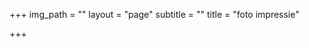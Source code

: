 +++
img_path = ""
layout = "page"
subtitle = ""
title = "foto impressie"

+++
<script src="https://cdn.jsdelivr.net/npm/publicalbum@latest/embed-ui.min.js" async></script>
<div class="pa-gallery-player-widget" style="width:100%; height:480px; display:none;"
  data-link="https://photos.app.goo.gl/wiRAWTnU8Rzh6gyC6"
  data-title="perla tranquilla"
  data-description="165 new photos added to shared album">
  <object data="https://lh3.googleusercontent.com/YlPBG14SNaaBF5TPadIUJltAiYcpa-iqI2jgE6O1p7pADbTDNqdiHzHBKVpyQe-vsDkmQsz7ldDq1anRu2_VaUjpICA_HO-PkTWAqxdt3j2vTmTZEblnx6EdhG46aZftf015lhQc=w1920-h1080"></object>
  <object data="https://lh3.googleusercontent.com/QipEA7P5z4hfWX7WAO13eERsVnBxhP7YJZDf5QO3OEZ9ctONZvg0gjl_rpuB3HZOybypujbULpHpqslcWADsQh2XNC6iI7MbwGIFE1hutbpOuCPmkTpw2q2J9oAm-AODnMY4lnGR=w1920-h1080"></object>
  <object data="https://lh3.googleusercontent.com/kGpeYVppTtfUH9o0hogX07Vtp3q9j96YmfuCkJKLPrXbHoyxcKnARz0hPG1ZUgTDIDoKdeU5IFsxHpbB-fn55H3pyogBAMqZ3TaQztpwXCNSrUEVRLuuoPSzEcjd-SSSZ__p4wro=w1920-h1080"></object>
  <object data="https://lh3.googleusercontent.com/mzCIOj7ZyQYzqkoajnbgSidBqRkhVII_tDMdjKhgO9s3VW3amsDblS-yqoTteGFmGZCONPPFJF78j4o3WrhK5adFIZx40qdLAaZJdLQCOxLiYwJ0t5i2iodU9Txb6BNa8zEPHTtY=w1920-h1080"></object>
  <object data="https://lh3.googleusercontent.com/uvMT09GTjamV7dwSSLjtTXOu97gDkHaxg0nwzl9lMSXBdK3L8rbmmZyAALdGvNk0y1BvW60QmWB7XI826QuT5JnrSD3sKF4okyxN4buSuxr3ZjztK98J2VHFfFz73TjtGUzXpFSs=w1920-h1080"></object>
  <object data="https://lh3.googleusercontent.com/CEFnuSckyBgysW8XupflThb4b-WxDHhHlXuE5-liwuefDu7BFhT8Lk54_7ln72ELfd4g47SGhicPQPHZbd1gcgYmd-h6kRThvBnlZ1ZEjajchtquKC4eXO68AywMTx829Fe2qZVS=w1920-h1080"></object>
  <object data="https://lh3.googleusercontent.com/S9v1qHTYy0wYBDh185WOVsJ-NgII3_91h4VJ_zSKxnOHEAvUauyUrbSe2PZrCNwqpIVFoNi-WXev3NERHvxGGHZL9i6nCyLwL-aYbdmJwSbNko5K7AYbUIdYDnqZhS3by-kmcjX_=w1920-h1080"></object>
  <object data="https://lh3.googleusercontent.com/AsE82aOx6oCT0EyJwwmJEeiYMY-f2uiOSnbg6wq6KgU9NjNFJ1J7FGiquMfXWttw9A3qArGaUimi6A_uKDPoV7nioi2bUxj6H9k4xmkZrjRIQKfXRzab5ePJ12wLvSk5bH1z8KZP=w1920-h1080"></object>
  <object data="https://lh3.googleusercontent.com/EmAeQPU6AEkEejhaNDsExBUskRiNOE54g6ynHtQWVctBywWHdiicrCStROlIBomPW4UyzJBtKNGEVU1iundHJnyr75OxixK7CMpGByaIJDgso_lsC86AK2y17gCxONDB9uV8UkKI=w1920-h1080"></object>
  <object data="https://lh3.googleusercontent.com/n2o2d8bOSCnPqIUgt7nzWCEQUZMscQn5Q2ibJMDY9B1kKXFwHfUVicNmE7PO5F5OMeDQNlQKw8AETC2umQ7HilspB7vp3c1PQv7La1HbhfWMTt0BM_agWaHiMERG0dh-U2hvcf5s=w1920-h1080"></object>
  <object data="https://lh3.googleusercontent.com/qdHKnhGbxlhFx9OXDZMS9Q5Xj0ZPObpZly7irGFU4bsi6HL11Jwu7e_c_6NhuTQH6gF8i8ewbZx69Y3lTd5uoMvR8yTjEtm3WmJJS0U2SQuankHgteaAjSbzv5qwjL94RmZdSC78=w1920-h1080"></object>
  <object data="https://lh3.googleusercontent.com/C93HRiAGHBOLSZgRjITVSgeF5mZ9crEGxnShzhpCtCH3klBoQk7TEHVQucmFUZiAYq8iaAq5Qyc2YGgtv-iCd6vufYc2KLjM0DIK6rLASwxnhytQc5E6JJvcKpJfuV-C4aczKa7z=w1920-h1080"></object>
  <object data="https://lh3.googleusercontent.com/ZIHdeZ-w6NhZ4brHvKj0Ax8hrTdZKSeMf309y6grJMgifg3I8gvK8ZaRTAqJotJBpJIKHZVsAZysPFmnbQ9IntLVIrI1erl3KZBnLJX9LdYVIpmSTWHKwbQsH77fME3gVsP4VjMo=w1920-h1080"></object>
  <object data="https://lh3.googleusercontent.com/ifrrXlLAIiFy1C-qsONV_pugZbxlYnqg5lhrmopWGphCWcj9XaUGB2WLT4A_siIUvXlvX2vBX3RbLJOgvcVAM0k8dDsDadopN0PIq9PBi04Q767E7VCK_qgp2Q5bkdbeRC2W6SXz=w1920-h1080"></object>
  <object data="https://lh3.googleusercontent.com/ClaTKeaueGxUeCumX6dT76NWHsIdDxEWZ49qIp-IcX0beXU71BMHBpZW-hboPPD4JP2hdclYA1bjPsdAybgiu0-VdG0TsV8XYfDAl7kycGa_7jTO3HcrAm_HinTZfvBvKC3VkOm0=w1920-h1080"></object>
  <object data="https://lh3.googleusercontent.com/Ld_iZ-6oHUtsvOp6o2mEAGQprOCPbwEsBt72LsEcFFdgXYK95m6RknL50X84elrjePx1IlfkTmT-8WpBcjamhwIJSLpoLkWrGPA11ZYxqWqew-GJkR_MiJl8fB5c5L6u8d4TYpiD=w1920-h1080"></object>
  <object data="https://lh3.googleusercontent.com/2iqPJr0ZmLi-J1-_8Lj9rF_wEOBtGi-pheq-Q9acGZU81j9x_2FeyvwwnEdiB5dmwbVoMLRBKMoyUeGhn0LeNrHJ5pv4T_iZx7lcmzyd3Wb2kye4mpBTll1XQquD-qNzPdzLdPqq=w1920-h1080"></object>
  <object data="https://lh3.googleusercontent.com/SHueRpH55YVnNyRL6bEQSvB4m57iKSPL7nsWF8iTB0L3iJfPqdefEgSELmNTBD8YH4HEiu1_VxPdDAqmailixbODLctv6XFy09DQSuSgKngEtjXdXngxxnfPhnoAln_BFKwNm__g=w1920-h1080"></object>
  <object data="https://lh3.googleusercontent.com/KEaL0wJg2_A5gSIPH_0Eb1h9ivgCImc9DrvlXwuMd74lf9dnAt2UvEC2ANxYT5pGEJAtkYf8jfCsOYs5WYsT5LXASrGqMaVZl5zvho1uLclu48qr3tcFhUB8MeTsFbiPuYnvo6ts=w1920-h1080"></object>
  <object data="https://lh3.googleusercontent.com/YQqiU9VTBqgfoXdgkMG4u7tUXe9PV3IqDPntPdNXdNOWt6fqcm3E-gD_g2XUtxaNl1ax4j5m7XAL-ykgor8FJn7JSZ2Ac9CpUGDoicrPp_bsmenmby1KdCDAJxOG_dZcE_Xpp-B5=w1920-h1080"></object>
  <object data="https://lh3.googleusercontent.com/I44hVA-KnoUQn7CA-O9Fzt-zzgVQnnIFnr3cY21AG6FeZqhjGuV8KC1BTXAuZFzHmMguXeXgEaGqz1dY4pR9I3wR1uzPpSQB5c4r3xL6q9sXCBgw6eHErUJhVoIRiB7lNgJ3qo6f=w1920-h1080"></object>
  <object data="https://lh3.googleusercontent.com/ZtuMI9UxcGVul_-rUKgKdi37V1sc7635WpDrI4sjg0tq8kA9EOLjJHhUMTtg6sp7LOohoLEm1w65C734oa1Yyyz6ZNDdtDeL_QO6A5ZBgmB-84YTHkYnGnP3gwgcVY5zbYEcgfN9=w1920-h1080"></object>
  <object data="https://lh3.googleusercontent.com/ASsw-FMtGzRnJhBNevxq68UtV78sF4WaDoS0-EDzOJHbfck6rxE9Pf1uK4ngQoh95U5mMrs9xtpPJtRQ41WczHzGle5vKVaZBUMnVXY2_vRP0mbpPfD97PltA9SylCL4Hwep7Oum=w1920-h1080"></object>
  <object data="https://lh3.googleusercontent.com/btWWagFoIp7NbQQDzj5_ke0hQTrqH0jFMPJRqedwpUhsod9yEeMfKUjfejvaEXh5QurHJ2u6OUkfqHfovOhvp5mG2Yc4Y6_Lipzt65lAsiV_6IQkFAgV9xwhiiDVMlBBxP-OPxMN=w1920-h1080"></object>
  <object data="https://lh3.googleusercontent.com/U4_-oqd6e9C4lr1d8AZ_T2que9OtnpoFPHOQjdqBZi48AqNjdb-S0arI-9EvAUp22aiKXt6Xqk713QKvVz_UUsDXfEIjA2u0-BRiH4DF3e-RpQobl2tBcD_NbXiOhzx1EAMcTqs4=w1920-h1080"></object>
  <object data="https://lh3.googleusercontent.com/J_rqymcVQbs3wHSJ4TXUWHMETrHMv_7dCU6gOQJh0524A8GXAad-Rk3eyI0N5j_8UZqMEPZWUb03jn1ZBYQ0fVPKpehQTb3d73i_hWzmo1TqWp8jnqVIuXau-N7rzjoO2zqZchkL=w1920-h1080"></object>
  <object data="https://lh3.googleusercontent.com/Csd5GmZFJNHEPKm_T17ssKe144yIlyBPIMystPV__lwbk4s2NJEWs3KnNrx-0IsEbtaaooZY1lGLTfRwVE8taGnklisVj8xNZLJNxV8Xi7TXSSBYsCP8hi9sb7BWJ8AMBGO2pIzG=w1920-h1080"></object>
  <object data="https://lh3.googleusercontent.com/_mcELfLo0_GudoRMtxFm3LHMuqQ7pDb5HAHHxl7x27dZxy95V3n_tI4KSJIqZkdIGWMwTGUz_wjFAEzMqaA3O4Zj-NmDXz9Ms2yyP8mDjOJAgmdUN5ZdlgmrTEF63ZudkeqDEhTi=w1920-h1080"></object>
  <object data="https://lh3.googleusercontent.com/wsfiEDcHvd2MKZKJvXPjZQq8QKJ3CtMjNPGr5BbcTCzJOd5mXspAPt7h3L8vJWI6RxfX3X9VDCyqqQMqVcqR53en0qmkKWbkcSkBeM315h0sJlNkReKDe3Ke-DbN_da004sicNxk=w1920-h1080"></object>
  <object data="https://lh3.googleusercontent.com/8C_emB5lhKMCC_rZT1X-SSznXz7TLDFWDENBfBzFA6UK-8Opy6KrSetMh8-fTtQu-lEOR2odXdr-uT-feMmD2_UusyZ9pNEpG6gmyJvpgMEDgboT8tZbchH-Nv946VysVuhlECV0=m37" type="video/mp4"></object>
  <object data="https://lh3.googleusercontent.com/74wAAXfuOpH_CD6MZkQEYHHs1lVImPDlvFvuYLMjgCtBOp31bgXnJAXPHe-J5X2DApIBQQJ9_tKNyDDtBIk83h62Ihsu0is4P6Nus17XVRbpOMVDQo4Za2F9ixNdWVS3G5_qEENx=w1920-h1080"></object>
  <object data="https://lh3.googleusercontent.com/fRIgnO4M9BB7wa3MzW8AWQTgGN56pqdyoqUhD9ReVwPLk__ptNWUkvvdTeloSMbOQKwKYs5eCHb4RPxpCKikTfxCgq7hgYdONumo9bP3wCgc0w4jrAUqWz_j7orZ8XHUs9hcN-Mz=w1920-h1080"></object>
  <object data="https://lh3.googleusercontent.com/ZSH-VbPYkygQHVs7MeJnGoPugrhafBQjnLFm8sncJBzIyUuVYOnGQHmVy_w1wY1iSNlLWPR4lbjvzxUHptkLTrw5cYA07u6BYBE-6tEbU2JqbPMgYaMbYHhHQUfjHcuxFQKQozr6=w1920-h1080"></object>
  <object data="https://lh3.googleusercontent.com/4-h6S3AgBVNZLAB3GqxjHdhxgYYNcujAHsT5YsT_vBfFzOc7Nf15oTZEgadbz2zXCcKLriBMXbtU_UWZGdnOFLVnQNBtDvFL9AtmvEwOspB5f8QexmQOoKpZY0mQwj-Ynn0_e5Ro=w1920-h1080"></object>
  <object data="https://lh3.googleusercontent.com/mbaVbORrfsv5TUeIAMF-IcHj8Tt48QFWkEEKQ6E44_D4QkhqZaF0VYZi0jjumuze3VNgC7356wMvEiwMpv8hWWac8aJfrjALpNOEbR4Kvq-0rPUc5V_SPZ3sHbotQsTDkSexiCbp=w1920-h1080"></object>
  <object data="https://lh3.googleusercontent.com/MKLw4b21Uvhlia-zMAHfzPt5TtyVgDqIzRyUkYaWnOY1gzNH7u8tU4_O0btgFi1MY8cqSpSb26Qe-onUiowZ3x8kMNrLyaZOKXUNgxmdDqAe5zlcUjJWmy3bwLRcTJ9QnweqM3wE=w1920-h1080"></object>
  <object data="https://lh3.googleusercontent.com/-4B-3GPoZZPWrKMBZWmm_3EcXKgYUqHCpasrW336-1kOewW_q0t0aQty7ErqmRLdK7eBU_34jBNCu6AP4hfS9b_6P6vblvmg9THbNDuhVdMhqrX05ET9jmf9RW2nGuCYDrfMkLXq=w1920-h1080"></object>
  <object data="https://lh3.googleusercontent.com/zL9rNl0gDV_7mfAKkrEf_yTAEgyg-JfqIcpGCAPuAYB8Q3pdsElZF6zKzMH9IfNRUwF_ztUX2pStF1oS2b7ptfnPtzPjTtltSpU90G6mlp9xo0b7KjfzuWxFaItQrcYEYgDLek7v=w1920-h1080"></object>
  <object data="https://lh3.googleusercontent.com/YMVEH8OOanA5kP45UX1qY-yL4qnSjv0RDleCK43x_C-Zd9XIFyVhF0GDFisYV2W9_oAUbCDCaPTyxt2QEbKeyi-zO74mCqlxcZ_Qus9R33m2z_0P4i7DZ_YhMA1fFWCBZGjdUM-_=w1920-h1080"></object>
  <object data="https://lh3.googleusercontent.com/Glw2u6aWbTAYFhH4iz-Ko3mm_c-huQfp7js2egp5MonbOK1-uDjzsKuo412EuU1VPN-yqadMxPZ89DjnZ14RmKuvT2DqELwPgNpw-I5TjmgDsFm0-MG-YnoyVZSRTe_hYgaEyCZm=w1920-h1080"></object>
  <object data="https://lh3.googleusercontent.com/1iYJu5cC5fMJ09buQRkFLUUN4UI7lXZbUXXX8Ugb9F8ot8B9GDcXOn9qoG65cxxKqgT0GfgrNiiI3g92UQT_fD6XWdQuOHl-SxA60VhYAd1CsYkEFK9CIq9gx9yLmv7ZLZCr2q3q=w1920-h1080"></object>
  <object data="https://lh3.googleusercontent.com/O0aIyUZ_KuBjYc4Djj7wDfixueNfZGbXYhTuyV77cdcjOvqB17S8gJMc_NCazZHty_3_Yp8PO51LDlDBzRLcB10N_XMOJqVLP6YNd35SqL-fMEQqnLFhH6UNd0cM6Xnp0H44AZ_g=w1920-h1080"></object>
  <object data="https://lh3.googleusercontent.com/mBXF0LtB1U9fJYpJzEMbCApDtY0hAYMswOH7aL4pdkhofImyH4Znnh-Yz7TADxSo_azjNwdzDRsOH3egyTmtZIe86FNybknUzbNC96qK6zS5AQANwNJ8Gxdyja2cDNOHpYKcMmQH=w1920-h1080"></object>
  <object data="https://lh3.googleusercontent.com/CkqY_wnSD988Lqnje5KhgX0aBEj0liaBnM-dgnWlj-NQak3yzEwRJchHe2nWrvu14UGjtJcZeFC5BQ1chk_r5vyRkLZ8o2yB8HGP7aJrmJQHAXOMtZJ-51Vm7--k0fXP2XnFMa8v=w1920-h1080"></object>
  <object data="https://lh3.googleusercontent.com/3yWKU9PbRCSlWzDMpyM_AbAq2ZwDjr8zxqKJCTaMnnKb8W5vPLcokcmK_OF51g55SAmg0ueI0RbQAOx8J0j0oUCq0kB6iHKo0u1vLCLx7Oun4W0oyoc-OTytCIRqU_gHX4qPV_aS=w1920-h1080"></object>
  <object data="https://lh3.googleusercontent.com/VKGTHAispe9bVTw3w1dN9c_tnLbYjJbL8cuGiNzoj967I63V5yt14wCgC1SUxN6SsvEjIR8AySATFroLvs0VrHfudFZNV51CXZkVJKkmlbo-uWhjgy0idz-8xeHYXotPXj4vMdvw=w1920-h1080"></object>
  <object data="https://lh3.googleusercontent.com/ihFoMyA9p8bP2YL7YgXlS_Tx7KBJOfuMc-iuo4okJ9GiZ66rXlYxSlKVFLzEHg1PytyeVMnAPDC2ERWguuFj7_wh_GYkCCe2hAacU8JdIdGYkUXHdPNfggjAG-AR7gcBIrdWKgiN=w1920-h1080"></object>
  <object data="https://lh3.googleusercontent.com/rIBIgBAuQjuuQElR8fYHKjo5C1yeURjQilkXSedYpnf_azmXNmnWmOJnEVR4OqD2drAjSsD_DzJIIjoBwrVtSnJhcg1NMvhjdnCFBwA5UddcHyQ35xu2OXKUal3Wn7sbVYJjqXdv=w1920-h1080"></object>
  <object data="https://lh3.googleusercontent.com/d4GuE0J3EKbi3-ByCo0PZIudrcKUP-cfB7-88jchjma7Bc5CTyg9VFmM9-zgTFSq6BTwxe3DqwYZIJ1SYTsGvYPSeWnVMcs5aT2jpy_47geoR4BNBNLq3V696quO7hjxvGG8BU2c=w1920-h1080"></object>
  <object data="https://lh3.googleusercontent.com/MjGIthZrCcOEOzwa4GhVkPNePY8KhxxsDHCIkMB4tIEbmG5EjbR82gwNHFfyXVZRfsMFMRI7cl9gLfYCU_4ZV13uJb4IxUR7CSoKaKz5U1iFt6xt27PEcy_jowfV5tz4WmjhmHDT=w1920-h1080"></object>
  <object data="https://lh3.googleusercontent.com/jLRAPctUwvNGqnDCjzobQNmFOtI_rIPqX2NueEdqda_WOziiHYoRfP3laNB7Epsb3bYGdFHHSEL5uic_yJJ07YlaFgqvqCVrijJ2VbETqR70ro-BqELQyvt2Sy9ZbrhbJpgIS5zX=w1920-h1080"></object>
  <object data="https://lh3.googleusercontent.com/xtOPJ4ZCnaDDnVyQ7uZGc-a-bq6LCXHPIbL7SRCA-jTgoacwbqs2L4XFIvi7f3wZjc2UgdCt_GhJhrNr3YiMhWya9iy1DkujyOvNiJI5FnOCN6HXMZV7E84DOgXxQ7MoLXZQTUwE=w1920-h1080"></object>
  <object data="https://lh3.googleusercontent.com/iZJCQinYoygrIo9657gtGw9lss8mUeQPbN19fo5cy2d2oo6-UoUjgF6SGhqB2deoN0SUoKoRHnFwIjNlzj7zkCC9e7CCux9pDv91aaBJtJRwM1HivFYhgNo6InJfHdUemOnirDfX=w1920-h1080"></object>
  <object data="https://lh3.googleusercontent.com/tML5TjRvO-ONr44IVcuwkiPraFC9FqLk7K0KyT0JmOV2kZH5DG6vHo64t8a7N3T4euGxxAjQ0ImJFxY0UsPZsASeWeLJRCGgWLraaMn4wujQoRel3AJDJDNw2Q9JP_erXiKejXwS=w1920-h1080"></object>
  <object data="https://lh3.googleusercontent.com/Gkz5rwLrCz052HBh3zqE3X5L25Yt8FL2_bpzdtrrkGnZL21yXBF9Fuw4J79526eP-TnyDeifCTt_ZqtLWL12qEwEZ7HlW0WepMNGS99Sv9ZDqPZ3IGR2DrIT-sjbsZtMoOidFVPm=w1920-h1080"></object>
  <object data="https://lh3.googleusercontent.com/lxIIY1_fCsaTyqiXKRSm3vd5D3uweAF5zWtU-bPQzZOz4j3Ze1ArGd712UU0wf4UGCb_zmJQvoaZ2782ZdAR5gxKxSUFb7HBwV8eNfoettqW_tW-kGV_e4VlcYFsy9XdHu5-rYJi=w1920-h1080"></object>
  <object data="https://lh3.googleusercontent.com/ojUD7seTRGnp7Tm9rX_yVNcQOH7lsfdCjqXS0U-av2wVXNO0gaH1VCBCyliOOV9nZlMYKeSnDCTydmyHfNWac81USeRJUla_S3BWk4o5VplI13pC6x5qxWJig2S5Pxmy2kUhl_T2=w1920-h1080"></object>
  <object data="https://lh3.googleusercontent.com/f4jmd8a0Ahz59Rf98dz0iTRzlEy75u9oNGsI_JZ2SJkgjLtPReSFqSNPhLneHJXKFgHgPTh7uEMEuV6ma6dfCqWTNDFl_OfRNwS3cpFyajTRZbK-Z-JzWdPsDR0GrOdFmS5uTlBc=w1920-h1080"></object>
  <object data="https://lh3.googleusercontent.com/z7Xn2ja--6hAhxQTCCIDnej77DZZrI-isNCbG3bb1Y9w0iiwDg60oLOnTeqwpE4JAZtO1ZfWi9eiFgoFDKgV4yQgT8wKbDEWoqOlVGKD2ZTIVaUffjJeiHm-8qpXLd1az5viJetR=w1920-h1080"></object>
  <object data="https://lh3.googleusercontent.com/NUJkCOTR0MuBibZcTKdrdEigxQFfhobAVeRi1152NA9R3EZNe5m8jJhGcULdBk1FTk2SYVTvuGv-OjtxTYCSUrOTl_HmwmtWLG2m8Y5Ix_0NgRLjwNp-dk0NkR6kEIYe53VYoafT=w1920-h1080"></object>
  <object data="https://lh3.googleusercontent.com/eAMKOu2dS5LQLC45aUyGBJWkiXx2UMUg24tkJllma6i0Q7ddi7_OrVxbtJ3ZWSYpeDYwrgJq2l5fS8RhUYSO-ce7lpmh-5ayl8q8wvJ2wowzjMmPFHpZ3J-bYcQZEhEWpy2W6p3E=w1920-h1080"></object>
  <object data="https://lh3.googleusercontent.com/oTOzLNVzPgpSyKfQGvxngu7Eg8Mm2YiQLjGj5FVEOVUkf-BnPGBY_MK2NHzCqP-1P-Kmruwh2Hzyx7AAnTyzDCVa-PIeGfifSZ1Wt7ncqZuixpPs9klJdp26tAmRuOw8UbSZXCuT=w1920-h1080"></object>
  <object data="https://lh3.googleusercontent.com/V8yabAciWUnZXA5M0W5w60c_VWd_iqYgUhM7LURlzJ6WfAP8g85ieC0t4if9yZAuwH7k4T6DE2mnbjOKQnA1yGk0BcyWMZ8-k1NpC6BVeSu-PBIz0QRjdBHLohzdPsnHa12L0pOw=w1920-h1080"></object>
  <object data="https://lh3.googleusercontent.com/XzU5WX0mnil1au6vDBCidvKm3MsYDo2VqKJmt7raTt1Po8D15IzuhTXzJeDL6hiYO397EqpYqyu-cFai-98gGW25qZT2XBZ0WBqT6wwTQy0WzZy88Uzjjlm2wWO_UoVJwCgjrzCv=w1920-h1080"></object>
  <object data="https://lh3.googleusercontent.com/HJsKxQJnTYByK7NdkrF5rGe7vkwgoSTpSrHbGIgG1O5pQH-tWo3Wo3KswiYuqiCnniX8Tl7D_01LKWHUx5zQzePQ0DJKv_fXmT_6ajSZKXXo2d3icR1cakvdMshphwSZ7asei7ws=w1920-h1080"></object>
  <object data="https://lh3.googleusercontent.com/HkQvjcFmtGfQ5qnc5PhPWrY2pFLfLeDfycsXrVAZIgtDH8sIss0L7nlV2Tq_aumNZLbVRWo-ipTL4TNXp2vIsVmb1lolWLkZ0tOaBnFId2l30qmsnjadPOm7lMYY2uw7TGUt_ezt=w1920-h1080"></object>
  <object data="https://lh3.googleusercontent.com/8s63W_qFnsnFxzcNyPzoAVRvZcXAD4Phd8lW8nwwaEjftXw6_J9A8X0KqG40I17N46Cw7xzq7exaf5Hjn8JPoj-VoFm6UHNBeU_R2lGbGCLTonAB-O6l2ZfqA1SqvfSk7rlfoRf4=w1920-h1080"></object>
  <object data="https://lh3.googleusercontent.com/EROX73Lum11bX4pDJ5HZzEZoSom846dB76YT4SfMTvGrmQAwQ2hAzDBCcCeIs1tBkEtDZ94dcPeDnOGOf-rjvFKUG9WT8QQ1qbpsuF7EvOYrBe8qYQx_YkdWyBBHhINwKRVpHiLi=w1920-h1080"></object>
  <object data="https://lh3.googleusercontent.com/GZSxQSzrzXUwHXFrTBlxeg0bGQLWfpUZvIGEgRqSGiXN1KEINwpwa7vbGM9T1tXau2VYxJZwcB7FgJHbYk29S3os-3QeHypPCH2d2ppgsTLk0q4ZnBJ-0HHE77XRmJ0_-IAS6mk9=w1920-h1080"></object>
  <object data="https://lh3.googleusercontent.com/RaPANCKxRHGJ44Imf5Ai9MlMRCxU0d3dAC0DI7_JLWod45tT0DZW9lMHvJuFuFIfP-5X1fWDP9r1GpYYkxNMgB9q6Me29Kof2NGOrH4ByAb7jY8TQxApWOJ-ea6eC3oiLggZRdMp=w1920-h1080"></object>
  <object data="https://lh3.googleusercontent.com/Ios5UXdf6UKvDaBJqVdJ-I5mcOLR0oq5sIyeEcGDqDDtsoYh6b_JixvN-Gda3Y5HsgvJQAV6nvsfpNUh9QdOY48Z4mLoPPVpXIp0s1WuWlh1T23mz1EaYJ0WayFEP6RuDbBTWi6I=w1920-h1080"></object>
  <object data="https://lh3.googleusercontent.com/WYAupbMZQ3teeFu-OsPnSxzp__4Z-N0_xbANpgIaDbylBgKRDeGjEXCLCxpSgYtwiS80dZn3LB-DhygXHRBYvzMpm-Hxbd4oZm9binHQ_H5x4m7ZhEd-5cRPHPimAuDDnrZtpvbK=w1920-h1080"></object>
  <object data="https://lh3.googleusercontent.com/daGCpBzdfnTbkUDA0Jg74Md-qV52oUCsRjtsj73ZFSJo2k4thY5-SSY647vyRZnEtFD0P70kRKlfVo7J0_kkgRCNe_oxs_On1lLdXJwD3R5AVJwjprk30eav7NjClRthjV93o04m=w1920-h1080"></object>
  <object data="https://lh3.googleusercontent.com/-eRIEJQw_cScRu13jnMUNU6M3JgMVwpQ3VmvQUdOcZbIbqNTAzX2jRMKSuDu3fbjkcuSmbJj8Lzh23XylYgjzfSDJ7kaYYbHtnNEmgGu9vm-JFQlY92YdCY5_iComua9DLwVYsd2=w1920-h1080"></object>
  <object data="https://lh3.googleusercontent.com/IJB-km7rnfln6pCdLZ6YTFrfu9QpJIx5Z91TVjOeFGWYCfQLH6HS2pR-zme8kaC1mm3wwhRFVcUzK0EG8iClHJjf1njXquaWEl104WYg8kffsOxpDi7MYsLuAtPungpfvus3JxDT=w1920-h1080"></object>
  <object data="https://lh3.googleusercontent.com/talbXzmiaSIU0ZmQKF507KxoHOq4R_1jTdQ0HccILUEnOHKM5_sRVrUv1VySFvuhscZHz1Tl8InlK33uSzrzF5ln8JdRlrpcw1bjOqBSrGZWbnK81TcQJn3NQ35M91jr5kgHt8ZV=w1920-h1080"></object>
  <object data="https://lh3.googleusercontent.com/UBI-5_Msmu8HHQCNFQV2ObhWn1q9o7kKmCOKm9JXc8XJFcZ7whIdnc4sI8_e_wtI-meEiBnj7aRCI2jplgd6kxxOCYaR0qj_ky1PKzYpFdHckyprDMWLu1xQzTJmeYtdhXVf18Oo=w1920-h1080"></object>
  <object data="https://lh3.googleusercontent.com/jwOJ4K9JVhrMgstbSPFC6i6SU2MJx7Z8oYe0xb4vOjrSmNmUNPHqIQSntSpSR1uLxHryalK-3N4P97UDl3rj7Qsf8d7HwSyHnXHj2fI1LoStdbFObx4Ad5BgJRJuwVOXrEGL0SBr=w1920-h1080"></object>
  <object data="https://lh3.googleusercontent.com/DE4du6fvQ7FDdNY3wUU8-3D5r_k2wIuQ3lBK_Ml7yLqz1tIs-5JwLEA3JLUb8-2Zxyq3Jd-V5oVL4oGGvjxWoxb6OUn0vw1j7v5BfD8h60raWg3g8U4n0aP9OaMZUZtcLFmpN0ft=w1920-h1080"></object>
  <object data="https://lh3.googleusercontent.com/mc958itti7nZKYMNfRTDReY9J87on9rbbvKBzFrrJYlwalYWdt1NEdIOS-30XZi6xzb2bPm5eRk7_Hp54SggrYACwgkBax3v23BnvoeeIHZdupGPrux-De5SZhfImogfbdrMLqp9=w1920-h1080"></object>
  <object data="https://lh3.googleusercontent.com/Iw3S_B9erhM9ed4tu4MD_flMW5rjxI4uvrv-DTZydAcIT3xMjge3LadYHZjxnpc_2Bske7O3J8Deh3d_fydySZEXqfiH5pD0uiLw3lbys1jj8MUwI12UO2fkETdVqxjkZA-gV4Aa=w1920-h1080"></object>
  <object data="https://lh3.googleusercontent.com/dd6WRRaOYZ2KugW5T8tMi3bfPe3_M6ZztrApBj4vf33VRQ6gZ_yZ3zOMD0HPyie2saUnbhxuuvIzaAb2DoeKrBt6uqsb46jPUEIvPi9wjOk5ZMRKxIJv2x4YZAdi66fRwlxSdOPR=w1920-h1080"></object>
  <object data="https://lh3.googleusercontent.com/MlvuEAYeXNu_2YnykkYDpPOe_AOG4Jbl6MI2uznvXO6PGLHppR2gs77ASrRMHeGBuxNRCdUMCTnRDx3vsqYUxurjPSmauuBpCEZP4RKe_GypWTv61lcsQWESqxzKYjpaY73Ic1iY=w1920-h1080"></object>
  <object data="https://lh3.googleusercontent.com/n-1yP9hQOmTToEDhY8T_OY1x-2kOnt0nkWrMQuGmLyT2tSpCvgpQ7vX7nGadkijmxAimrcm_C5HyimbOXeC8RSelDDg-r34INSn7_anJYOIQ8IfbMJSw0p5TDPSyn-gXO0-XoGCX=w1920-h1080"></object>
  <object data="https://lh3.googleusercontent.com/LdBZ1APBaIdhrhGMjHRHL71tnZFOlyeh97BVP8PnZX_-L3NCBWFVpn4wC4Ku8gBroyHeyaln6ZQ_PSsoFgvEEgWpcuL6fFZgzSfx2GubReZ28VKT9MVLjCiuwvpJPpDj5aAfezCR=w1920-h1080"></object>
  <object data="https://lh3.googleusercontent.com/wSz-XJqPeRXdlVsJG78clv9HhPGlz4U7BYfgDaASXZCDrGzdQQv6FIBmIBts6-3ItwwDMO1t02Vh5yILRa4HY_oxtcfU75rk8R8VYEFyTqhxNVZiROJsyhjv6wDyO1fNl5IGVBdD=w1920-h1080"></object>
  <object data="https://lh3.googleusercontent.com/Yuj_W4m9fE2NgcS464pIspp6g9o0ljd0xgyknWcqoJNUsaj-ws5t_LAK4HOu1lHgA0uj5s8iCbddOcqaK-uwothaqUeK1YYb95fwWwfGl6LLdCWAVILnoex4MmeH5IupsKVZ5Fg2=w1920-h1080"></object>
  <object data="https://lh3.googleusercontent.com/4T3yu1lT4vxDrZNQjm-o3AiV86-UzmflM6YIoDZzaA6Bo9ykW69tI5YjA6glg1RaZyiKHyK4J5JwsT2GPdqUHKIORvFWKju09KAHhnTvA3N0cPYnyqn90GZj1QRpAdX1O65X0rFC=w1920-h1080"></object>
  <object data="https://lh3.googleusercontent.com/5tfkJ2uCftHnwo4Ydz-GDHlkDFivw_4qqO6z8uTROLzyERh5JSCtLRgedZNpq_z2bJDegE6uJHN6Z184HZYP7LJ_bGEW7p2tcLQ6x97kSliV6y2ImuHON9Li1GV_13wPvzJHVFk1=w1920-h1080"></object>
  <object data="https://lh3.googleusercontent.com/NQXZ-sb8WciXqjAJ0Oi5pb8lJIyCRadPi7Wc5VAjy2YBM-Zk76Jpl81lkv7DTLrPADsiXITpLhIcicQ6JBq9WcFcas4_m2sNONY7ZcMTiKRlAPojGbUzMBPeG5U1U4PClatkeVJw=w1920-h1080"></object>
  <object data="https://lh3.googleusercontent.com/vcQd_tQh7d4bFrS2CaaRM74N1SJgpk9fYRzjAkBPl-d99wXnsc4cJUjbjK4WydVgilq9Ey9qOXGdQac9uPouhfHbcqCmJljU2OBHVkqhFIK60mxYPhZ92CntZdmVjcPcBWnXhY90=w1920-h1080"></object>
  <object data="https://lh3.googleusercontent.com/Dsr-wi0oDaRIg8asV4Yr7wHxZJT5YI-HV-mamat1AGy79LU8qRHQOULFoMklWoWW-RZKj72jNT9PBb9-Bc8GFRdDSPt5AnXZW0lnQPqESR7DV0pRdHOISMDMy_MV8U_tjEMbVMgX=w1920-h1080"></object>
  <object data="https://lh3.googleusercontent.com/2L6WV1ALQmqNXmP6Nsd56tUWrXo_p7I3O28P5d_BiJJLd7Wbht-3-_2WYEzApzdF15VH0HLuHIez6xvLAZheZZh647ksqoiQr5ct4Ks-ROUmToSq591m5P-6ajK5QNE1VM3WhWj8=w1920-h1080"></object>
  <object data="https://lh3.googleusercontent.com/JrxvOsN39MkSsBSUKIIEgfzzoaYY3-nJkxBjVfqyXlLCWkx1-IuwDEMMILxFpfjp08dv5hz9Sde_VPi9IB1ex5rgLfEG2_HB9kDkb5s8tLSZkGFe2DeI_fkj2gLjtX_wp6TmJjzF=w1920-h1080"></object>
  <object data="https://lh3.googleusercontent.com/EYDFLWPo-O_vbGv9CkkTvKeeVB2T5YYy05iSDOpUf1he6DXKiZQsau4bB_EK9CFAA2ytWLRw7zJAIki8lLMYTqwEJu8ARf0VgUPmcP-oa0zkC0ennzAT9x9-jTPSPdK_J0CXT-vg=w1920-h1080"></object>
  <object data="https://lh3.googleusercontent.com/dH3JrLK1dePez6-SxqUTJOUGpJ2fVBdLPmr7zR1R9WPh8wnD3gfMh9emP8QESJg0q0bwB8bWtxF2g9K07qRzB58FAAfQps4T6-KT8icqjHyRZiL0yNrNwxMW1eL-8rmolr2vDhs2=w1920-h1080"></object>
  <object data="https://lh3.googleusercontent.com/lEUI5kewRiEg8BXnn1EI1ouXc1-S-wwb6hREFouJ_R5shYNPq4korTaPbWyGd53MZGigzitTjoEhatqzpje76J7irjUYRP1hUhYOiMdEdoK6CfT6xNex78mWU6pbGSdHWdgkOT1R=w1920-h1080"></object>
  <object data="https://lh3.googleusercontent.com/wsKx6sOqlC9xB8ciWxF6m8hGESG23Gkyc_k8HEky_uBhkm2KGrT_sNflakuJHGnVhJjUVcdcDYWKcDHgOLYhjeYotgEgXlOyY2VwRPc1YekTfGbPv39IUgD-bWc6QzuOxfJbMWsS=w1920-h1080"></object>
  <object data="https://lh3.googleusercontent.com/4f4wxyI93pdrUddNjIWfbLMlSjNc9cDGvAKEiaY1Py-8UbZ6yeN7bIpjOpBkAb-D7CiVkYZUPFx8_G-y9X-TAuqaaXKvoVwgfa9LVzxO-yZsGwHwGBDe923DUfW29xduVy9ClYlN=w1920-h1080"></object>
  <object data="https://lh3.googleusercontent.com/YUv0aLJfpE1mikkYcv9P5UAqCMVjExFWqfBkrt0VUYI-RP9Z4nLpXnd6YYiaSirzbD9VW9FZDSDYDTg15cy4y4NlPVYQtAMqyIJO0VSDtUhlCM7CTEtOliniC5KJ345JGU2u2S4f=w1920-h1080"></object>
  <object data="https://lh3.googleusercontent.com/QhLZrZJTO4Pn34qlxnEzwD6baMCGLW02BSkqHnEecvdrc6fQT2Pbl2Lm1GJk_0ltzjtWTm9f-kUw34FNeAC_VWqYy5slC1Ylao9tHS2oXku1ILOicr3hCSF02ho7S6ZaWAp58BDX=w1920-h1080"></object>
  <object data="https://lh3.googleusercontent.com/zDCcuLsgR-7Tq799qh5Lgw2wWOuMlDUa7CrVJqjT0F1L5fAvJmVYY3YlRpQyEM_Fm8-YQrc8SIvTxI9PMp_bCjKs-pT3JxxqCXJlU-qte1bMEFT_DyH6iSdWKQDDBXGcobBd_2p7=w1920-h1080"></object>
  <object data="https://lh3.googleusercontent.com/MKnTJlupWxUrP6rynfE9-nhOqAd2FHdYAKRCv5wpEJrZMbX1auq3b0aZ59Kg002HzU2rKkkNTxTZ6lWH_I5y6cccfbuBRDBpKsFxTZZnsKyZkmrGk_gPDUzzfujeYDijUuDzt541=w1920-h1080"></object>
  <object data="https://lh3.googleusercontent.com/xu2PdxQgRkKbdiXJ083jE5vPilNMANZxvS6RGSqPHEY2bnOhpDXzu454e5qhNP6gqm1BX5b4-iC9wgqvhMbN_DX-YSDbhBwTvXvMsAOl01I-wWusazlmYlIGGSoqWfIyLTIU4qyp=w1920-h1080"></object>
  <object data="https://lh3.googleusercontent.com/TVvxywXMUno2GH8zEzop-iXd0ekbgRN2LQ4fqsU4a6hJMpfH45ZnC3UkC4fDgZmKCQVLWss5BYVx520iWfORcxpqGTPDk_Nn1KU29Bk5m4N00RuRn_OwFNFnsDzQTdFSKmYH6T9z=w1920-h1080"></object>
  <object data="https://lh3.googleusercontent.com/sazO2sjynb6c7IE7w5E0pZnKoxnTnJqPh5FHse9p8TlKpWFVCpPveXYSa68UI08nRJO0O5_f75CRiAjj6AxiWAAY2CJeoersAo-Ekk11YfuxWNxyqE-eNFXv76d75Od2CN6on0IV=w1920-h1080"></object>
  <object data="https://lh3.googleusercontent.com/8yrM0D6RR9Q7SarovOIvZEMCzXCZNd67TSVzfhWrYcyKK83E2tWcQj6C0bI6EhBnGZwGeKN_AdT4b2Df9sCbT7vPL7JPPxwW53eC727i9tM0c8DoL6yXVFwGBxsRxFQvAfmap7dB=w1920-h1080"></object>
  <object data="https://lh3.googleusercontent.com/VO0gpOVcon8mlGI-d-1fe_mN4Sd-DthbHFJ0d_xEYsaHEYQxPfZI924VTXAStkUU6o7zzYzOoxbsZNhK_kYbjWb_QdsCu8bnbYfRB86JJ9aAdZe8do8eA2LWFW_Xo2B5JhWv4igc=w1920-h1080"></object>
  <object data="https://lh3.googleusercontent.com/H6u_56uyjEHNNmlE5Kz_9lmxHIYgQYOl6OLEGzoYmVbjn_3J1YnVSeQYdDg5YayMCXb6pK_lUIxeF0m3SYASgYO1QEEY1vav_zllatixQEU4wMkt8EY7SzmQLRGL5XffvbIdp1fi=w1920-h1080"></object>
  <object data="https://lh3.googleusercontent.com/0luhSEoOfirtrUNi2oLolKXb-bWJxEmlOn7MbAC2a4kKDuQKb2utaHGh0_-fMq6FnB6ZXi9hbuLiXt6yDDaA5CPFNLhMxOYE0ozN91WI1Rb-EiqJGhD3HVD8NB2aeE1zY_0WxwPp=w1920-h1080"></object>
  <object data="https://lh3.googleusercontent.com/so8NCTQHz5KMLlN_Cau1drSAy2U7EqmbLAQntgp1CT5F3pnWAHwitBzgn5cVoApQmzHfJB7jfxujt0kK2UJMmaOxnsaQuc6A9dQ-YzlGynRkd9KY0_Yt-MeJcU5zqXYLB1Sagjii=w1920-h1080"></object>
  <object data="https://lh3.googleusercontent.com/8zM8mx7uU7EaSYW02_A6lWdS_CeCIEj-WEvZwnYZwKDLznopTn1qcV5M6_GfON5w-oiXly2VGtydGKTxJqIa2xbXQRNsZyZ6nPIGTb6yb-DWwSJPxqwKadEtuAp_ohvYPQN3tAwx=w1920-h1080"></object>
  <object data="https://lh3.googleusercontent.com/YIpOWuN2id8KVocLFibO9Xo0HWTKFv7bk9YeRhgSW-AWZu4x6lMx_OlLtvtpt_-oulHzqDE-9TbDMwwLwSi6wa2SYvqzMAnmoOqjdlkG07fzT4YBTm2z5rWCG5POI8pxEi4CLQcX=w1920-h1080"></object>
  <object data="https://lh3.googleusercontent.com/RkPclTfyfEYS7RHAJI49UyyaWgKI7fOMIbZXOu6zfbuVkzO4wM6f9ZSeaPoDnreYWYKErQtLo2lYPJzJShXJhSixoBmsH2PRvpcJRidprwBhmBYJLmWGu76LcCtYBAdlMNMJpvwd=w1920-h1080"></object>
  <object data="https://lh3.googleusercontent.com/Zs84kTP-ICnwkCHkbRJ8lec7PNgCGHa5KkVGgu6dE4lzYCkMzINIk1Hu5-AegZkPj2aV0OITVw3Nx3EJM4OBF37nDVjGiqqluZ04sRWb8NmKePbljUGqny0ZpnHux9Thz96NYxSx=w1920-h1080"></object>
  <object data="https://lh3.googleusercontent.com/kCsM8ItLYLbXz-NzZQs8UcDxsrH-uCmBHuF5TKMByaSh7a6QLUvv4sQ6IvAU_2q3t5kdFpSVz6MyfK5q1RJK9omTbeAxccHqe7OntTtphSbiDUYggIxcdrpRy4j4e6r9qreo14Nt=w1920-h1080"></object>
  <object data="https://lh3.googleusercontent.com/iJX31LQ8YVipE2b_MP3uy6sO3RRuD2yOC6i1j-vyiI9yx7rjFBT1pc9prcNSbl8s8KvoVuHxsvv2bTWD9zhRTZl31hWiY69zy0wcMaaKuTTq7eIlITJzlegigs4P2wMWEWp5Uc1Q=w1920-h1080"></object>
  <object data="https://lh3.googleusercontent.com/kYs48uPjxpOxT_Wstze7yMq8IhYy6sNGNqGD7wkZYH-_OwQ8GKaYj_j2WZTaUwgBiC6281yFfEnioF_nOcn2gZ__NdgeLTpw5YtSTOWOfPndpJ_JFLGw1tT7EZVVFyVplT6fXikI=w1920-h1080"></object>
  <object data="https://lh3.googleusercontent.com/li1T53wFYV3bYzud__34hypYcbuzvokqXyqC2YdF4NylbSUfowZyetH9ORDfveCK2X0ruQazaeMfcTKwHPA4LJC7V5J4DRNaVhL9A2U2ZeA-xDuQut3nYVdHoflKQwctMmzSCR-l=w1920-h1080"></object>
  <object data="https://lh3.googleusercontent.com/vo9Kes20c8HNFuPddubAtKCv78SCGbxqgMqCnzMO8dTx4u87NYhpOP-g5uOC1VMC0kFuivWqg63WcTn8kq3_hgi75mgBeQWlHl3J0ENpocSaD2Gg4y5z0DiYYHwqlDVMvH4tW1Ec=w1920-h1080"></object>
  <object data="https://lh3.googleusercontent.com/gTQmBw7KNOpIDGLqe2tUzMb3QMR1wMVWQqJ5M2lEcRysGQzl9v7UzFyt5kzkteRnKtsg815DkKjxuntUZ3uAac9RihMauyK0W1MYRnszVwWpdtJaxVv46l-r9qbSdKSYnI5k6r2a=w1920-h1080"></object>
  <object data="https://lh3.googleusercontent.com/6cuIbM3jQZpiRS9rMZ6Jenv82QBsY86wTjZdwDSbTMATmflCiXMx0vvgh7P5O4stsTy3otYl2JXwKkSWjBghsy3Q5jTSMCOB4VIRys9kEJGYEvzGtOG9Hs7TQzTKDGnkb1TlLloq=w1920-h1080"></object>
  <object data="https://lh3.googleusercontent.com/QaDi1i9N05ezmFzEZQZWsLY5AnmERixrhegccRqWdwfIydAhucgmVHvxlgFLy30tRjutHv_7RhJoyNIGFEtuh8Jy2wpWuStUWg0dUVWYBy0RaqAd1wWL5LhwfSymp38E2Jz8oz56=w1920-h1080"></object>
  <object data="https://lh3.googleusercontent.com/tyzqnhk1G8aluj_7yQnf7u6_NSMnqWAUsT9vm6NfGmXfYXFyptHkYPKW_irEsJAjFmUT-J6F13nR-lB0CfDmLqKKt2kN_94LWMd-RNIu3K4pg9yXtoEGI4XnqxfQ8iPCa6lEp-os=m37" type="video/mp4"></object>
  <object data="https://lh3.googleusercontent.com/lrNzOvg3nw1cnZjXogxnvVAmPZFkNT-m3z7tLYmY_iuDy5OIVddc_itYCd0quYhagUjA8KWxUZUjPeaoKBn4LrEIGxHXylwwbXbYvzzCZ9Fxs9szfDSeSISroDnQ-UcIKboQ0NJO=w1920-h1080"></object>
  <object data="https://lh3.googleusercontent.com/v74xNnmoMsEmy3b2NHvdjxrVMmzWrhwHAd8vxZda_bTTWnVXFxKspAV2Nyjt8-PqGZIDK1NPSlaPiNxfjzai4U8PpCGLq57G2jbvdfuxWxbg0ap3_zatu6ujo1ygxiUIENa6Wxui=w1920-h1080"></object>
  <object data="https://lh3.googleusercontent.com/0vf8WSlS_o-jvwIHKd-STntdwUYAOqWy1qQ24RCKgh3sqaS8Furr4YP5kvRgH0ZicKCvt4GC_zyuR620LHkqdlTu7hO16WyXrVfvoOMCfSvUCYTRlizJJkN34MhVQGsYw_oX9KX9=w1920-h1080"></object>
  <object data="https://lh3.googleusercontent.com/pVDsc-6Ix_grx53GLhGTw6Vswu7jXoVgsXpiuZYN8ZHfuEKC68ANYrR8krZcM-ro26uvq-MUpRPNqHOUM4Kgb5FeLqigr9ociZVclHFHoEwzNiRgwiPgDxoH7c5UEYp6cNfo5cJO=w1920-h1080"></object>
  <object data="https://lh3.googleusercontent.com/i3WHYpTWoN2G6o52_qQqckNElp59gvkObTtlF940tWli4MSDmbxBroXae1KgFyih2gIM2ZjzVTwIzJ7a9K4iJgnBhkjsWjA5nAQEtCN3rGGf8CKoK4BSJKnixjqg6RZ5bSMFP2qZ=w1920-h1080"></object>
  <object data="https://lh3.googleusercontent.com/7OQy4brVFAYVwvaEtGtajUpOCasEhwyoSc-FE1iRAbLGrtH4-PyyqqIkpLQqCnTKhhJp36p_ro9MlyiPCXfviPo8uevhdgL74RvhhEb9l1n8h1jyjeR0MZiIqGpzTVZHZYDeInBq=w1920-h1080"></object>
  <object data="https://lh3.googleusercontent.com/7hdSmCehn3AYlJ9nYqyMaeK3w0lA1NOuLSjxXvISJf_mUGu17ONVIQybGl3FPykepl9yaHMM7iJtcyDrY8ymx8t1bugKgX5RLo_yvyGi8FxIqqPaB7q6aANZlD6-ObtgzNaLa3Bj=w1920-h1080"></object>
  <object data="https://lh3.googleusercontent.com/uKP2lrJshAbPl5dFdDfjuj4TfiYtmV-2TRwXV2kOZxeqW3NV2YQQalYZ70p0VCus633hdH9l4x093iIggewkaWSsx9xd1SNKfF3VJCi7hvm6Kv4hAkEERpQWd9jmweDENdBPR0pb=w1920-h1080"></object>
  <object data="https://lh3.googleusercontent.com/Nb-shusHcJE7e0MNI0u4DacmJ87DDNe0y7_yfp6NTthnFVoQBF6t86GXI1Nn9LPlPjcif5iT4kT7KubqbF7kgCKgqv2wPyQOT8NcETPfb5AR_HQZSXWii7txXJGEhkofh7UozkBf=w1920-h1080"></object>
  <object data="https://lh3.googleusercontent.com/PtNo44HPLG2h6hiQPPksLLiWZFgURpnotkDIznTAG_kZ27-L01XjjNxenbrLkgrJAT-7_FINCCUSgmJQ3cwvnb6zUHuPYJNa-a-V0AGCkdvAKOGVsDtb8_W7pZcNThxrXsLTYuqv=w1920-h1080"></object>
  <object data="https://lh3.googleusercontent.com/t0bJcWZkchfTibb2FB3onh3qdBWKMFN8BixDzqzWQGEElAFyuoq9_UdSHn8z1GIX8f86m8T4AulznIyixJg3BczSlHbAGG07RGgObE8mdAC_KI_zSJ0VW3ut3kVVSX95JCImwBVz=w1920-h1080"></object>
  <object data="https://lh3.googleusercontent.com/MOCjV91VuJS_AuCJJXe_nMdlnHyYsGKdCrfPnI47y5i-ERG_HZek8NlxiZNgtSieZus4fpHZnzDLEbPSV9lA7hHpmuXSKPL9BZ2dt0I-rBQlUyH0dtzLTP26HidYk9KpcweQpBzD=w1920-h1080"></object>
  <object data="https://lh3.googleusercontent.com/8f3DQcF0-TgrzZB2TDIhnwxMbXBSjK-_KD36Ch7o3NRwySE-juCS8o5ozuL70X7OsmdVkyhRcScW34e38sAoFgBaa1oijKYHFk2Q0zy1avUoqloJhvps4apo393EJb6k4Q4mz2gN=w1920-h1080"></object>
  <object data="https://lh3.googleusercontent.com/Wkd4KT76A7_fTANYbjL-79uX5BGbRpuhy1Wg9MN0PUNp9tzwsXqUSZsuDRnTV8UKiyskt9op9WRqt-sQuxWc-G_HqcYMOerUB3UNmm16-fpYoOT4P5XxcBY__nL0rNLNYj0vDBz-=w1920-h1080"></object>
  <object data="https://lh3.googleusercontent.com/r83LgVym-abEypOxH0raVRBIBEDFTxhq78q-sPgkBcKSnN82a61dXi6RdTzwrKLS1TVkNPK-xhINGiRPMtkhMvWDyoxr6pDJqCAy4dbvm-KSw5Jo34MwndUPtVRTUGtxn8u_99SM=w1920-h1080"></object>
  <object data="https://lh3.googleusercontent.com/xB_zUDUVJaHDM-2-T77Lqk4DReyA0R0pgE8uMmdDU3siKbqboKRbnQqbp1fUuaiaK1uUd59t36D9bRABfGn21o5dN1QUrEXf0DpHCVaoYB5VrKP4_6mA2Ua2mDEYHRbpWgOgknef=w1920-h1080"></object>
  <object data="https://lh3.googleusercontent.com/i6Cd0-hs92eUoFuqCz0cUjbACkzzjsVkf1g66bowcJ8t6NNuB4ArycIg2YWeIiRRITNHR0aWE93kBi1IMr9s8M5jKvlr0JgyJZhXGRKGLCVApH_2tIjViv_a3notpzFNE9COwxEa=w1920-h1080"></object>
  <object data="https://lh3.googleusercontent.com/WEDt4vwCl5AdGaIoLYK6BNHTKCR2Fva8DSiIypo-rFKZTQ0JT52D5bOc_fstmC1WjFudgcbr8tN3i8D2AzskWbyddzUe2PwxWh1-r_313aJan1H_BlyA55ahq5Ltc-Ttp83wkdeU=w1920-h1080"></object>
  <object data="https://lh3.googleusercontent.com/ye8KwCyEwDk-j6yXISs8YEWw5DjFuwjiRG07NLvMeYM-vKqPOFJcoBPjqjyZagGTUl4nXuFX-jbzYNtWt2FcypQ7Li9a8D6LIsywlBcezVR3Shwv-BHir9ut2CFUggW3ZYcQQNJi=w1920-h1080"></object>
  <object data="https://lh3.googleusercontent.com/0Nj_vAvAQzeZYrNE4eAOv1Y7CyLtj4jyjOzyXKJZLZ3GHge_bZFnONdHFdIsyqx0c6qAp8TCszC78GVx0i6S6N6jHGVIc6CnwgU2ZMm6u-8Ttc8kNoxgzMFH4tZ20iMzfu72JCND=w1920-h1080"></object>
  <object data="https://lh3.googleusercontent.com/TiPSVAhVduJuXxxl_1dxuEB_qiqv2VbhgqXIFPFtoKbclzCkjveKFtlGNQNZyJGvr6cu4mJMYhVxdCDA42TOxPeVBROSPq80YA6ps4i-9V7S6-BYG6dGbcAVDyHz-Ny2UnMKsbEe=w1920-h1080"></object>
  <object data="https://lh3.googleusercontent.com/eQil71T6ecV8FyIAbgfmrhvWf3y3Ho4KPOIGSGDrPjbKH4CiD95Uny3YYAgHpDvcjV6BOGGAps1fFiQHAGxOS8hJiBOix8YYMlOAonFPZ61PbHt6RDizFmKgnGzccW1eDrL-dq6f=w1920-h1080"></object>
  <object data="https://lh3.googleusercontent.com/_0q0sbSAOGrn4u0V_wU9rjNkgdevPMJ1i1p1pAdaZjeHQnq3DEyH1wmpWy96BupbMqPc_-hwWAtnAfS9SJWxc0QO1w3Zv-A8BR-Q8miK1EwM9GxQyFTuWa72tsMKyK-nh6YcbrhO=w1920-h1080"></object>
  <object data="https://lh3.googleusercontent.com/VS7qKTVNmBVQedCkxBp_9HaOckpgArBYf-Hd8OhbuY_3vtuM1CnJ4kIQ-L8gdUC1gho4OWpR92iGiL3yVJARy0bnLZB8NwvSEUc2LWItB2UEGW_PJnytbxvJSYlO3uw0vkcXF2d5=w1920-h1080"></object>
  <object data="https://lh3.googleusercontent.com/BNe9BEtJlIxfoSAUWurlHljNTGdEdorWeSG_tbB-4qq5R7WLWH4n5lCatXR4EZvmNF4BXGMzJZcwqLl_u4kb82-S9psjYt246-zFqUwrrh8fWrU8dk2C5MwCqk4NIykeqAM9YXGl=w1920-h1080"></object>
  <object data="https://lh3.googleusercontent.com/s8UGRnbB5ezwFOHRda5UE0hyvCOllQ-fYWUqQ9zi-8rNuHXnxySHjkj6t4Ws-GCbF3R-ZpsQEYXWFbOPgrox1FhmVdVw-teiMTjnmd2qLpisKtevfC4j9Yh6VR-wFwqqv9rPa0eh=w1920-h1080"></object>
  <object data="https://lh3.googleusercontent.com/1pPN-EYYfOrhw7KG-ERtdbFZeLZC6Iz1hig9Mg43_Ej9d0AQp4RbQcH7BwytXOBplAYFUQquhaTRn6fJF-E_-v3HhFWP7b0biOt4tBeolB_fPiOn90d_j7q4D6lEJKe00bUxlUJt=w1920-h1080"></object>
  <object data="https://lh3.googleusercontent.com/A5mJyU-2A6Jl_pO9UJRox5qRD8cPk1h2xknfCS5HwbALFn29jYNU932cCo6-myAMb3R3Y8AqJFOIV_vwzqdoAvIcQ8n0pWn2LHiuBKgSCiWftlWcCGWtZ0DzcifDJOlTJLuKnOdt=w1920-h1080"></object>
  <object data="https://lh3.googleusercontent.com/G-NLkiyXltKcqxNJQZwQ5V6UGcwd6NREkijMhyZ1m8mkMCrUWDlHEVtYwrD6iqXOpR72i2_DWZfSW1JhMnF6uBaBXX1i-1pawtL7tgkANxIg_VOJ_xA1p9oOb61ERmnf4WijVLkd=w1920-h1080"></object>
  <object data="https://lh3.googleusercontent.com/JB9FXcmuYZ1gBEKRC-laNtCggrBZfRN8yzK2kNWD_pZ01az9LGOZzQ648GVunk9bz5szvcmboPC_z4oaDoL61_b0dDDHeXAFEs6fZao4ddrmrLHPoEzW40SsedSOdxt1P0_Pytfy=w1920-h1080"></object>
  <object data="https://lh3.googleusercontent.com/3FS_gE1rqiZnnCw5PTTHkYjxEDfjnBs_PjzeAJvTuARFMUXY7fFg8Odf9RJXDn-9mXGI7xrhLyBC6D3q0Ui63YZbhV6fQZUYAx0tey2XGbOzJdlP_OQh3ZMCpr0BeaHvkws_US1z=w1920-h1080"></object>
  <object data="https://lh3.googleusercontent.com/E3fhIOFn4kSnXyEEeKvJmHF1cpOZ4aVgUbkVcXdgP9RQ9rmGhYnHHfy62zQA87YXelT189YFQrWNrqkZD4cxgaA9djifV1sRtmrHItuQVIOo0KdgtG56xUiV9ZiKH3wPGYZMMsLu=w1920-h1080"></object>
  <object data="https://lh3.googleusercontent.com/vzaK11oGPDkWmYE1ucErfgl_KAtPPwbDmkRMjtaP2UEaubb0p-xzGQPGKSqwh14sqNEaIRj5Q0wPxpFpiijM090Gi5W0fw7OE1C4G0ubzyvohLOxX3Cn0ZinSLze63qw0Zk2ZUFe=w1920-h1080"></object>
  <object data="https://lh3.googleusercontent.com/NxmslEWtbpsJHNGYK6RTKof4nXwZnWr8Ol2Xi1q57blKkZAsctN_9nf22QG3drtQ5xnMqw67vVbaeV8fsIbrtYIwDmJ7mJdtJLpa-S-MSnWJxr8FaEZzjPHkA_qS6188KrNiyLNj=w1920-h1080"></object>
  <object data="https://lh3.googleusercontent.com/GDafkd5x6Xgpjb8M9vNLJ-dsjjKTRpERd27-9PV5Hz9pouEFlAJ1Yirhp13Ou83MjSzGDsMDE-l9Uy3vgHLAVV583JlGLEkvp7WXxOhgCBvdhwMSCxOkqugmpJHAtWtuVsJ1Aa5v=w1920-h1080"></object>
  <object data="https://lh3.googleusercontent.com/_FTEkq9X6rh-SYRWfNfzaDhtEU93qWZBtoA5XBhAE9pQzfDHsL01CBA58SJEthDpQuN5yaOa3_NgUM9uvsi5oOsBFcaRB5YJuvqTliPjChroA5s0FTEgCdeBIEiifXBupdPtVJGl=w1920-h1080"></object>
  <object data="https://lh3.googleusercontent.com/RVJCfLjjlY7zrEhelUFHdLg13LntQhEfFA-2duq9WPEu9JWpR1L09Pwkl2gtqfJCefGAC3fYjY5tRLQaSUXeL1V2BwRNCY6jcIpMbq2PR8kfWtA7V434AEJNhSqpXj7bi4VLyMI6=w1920-h1080"></object>
  <object data="https://lh3.googleusercontent.com/NbeEWo8Sjp6JOaOsUF81Mg8___XqKzrdgJXUj65ViuDip37CzPVIxdRTAM_xEm18n6975WlBB0poNlFPOPZ1pyv0QKKw7ql8TvBSq64zasSGcp4rYo7mqrgRj5Aw0Bi1msH4saQ3=w1920-h1080"></object>
  <object data="https://lh3.googleusercontent.com/YGjozZblCnLVTUj18DcKeAalJAamC58718eMQDgFUWMvp3AE29d5pQM8eQ8aawzGotnAk_Z6AQEUqBvDKd7V3XPbK2BBefmkTW7dEZPJ8jrxiPhqkiKa5je8gnvL0Fu8TfU7CP1-=w1920-h1080"></object>
  <object data="https://lh3.googleusercontent.com/tyfyZ1Yc7w4p7kyfFAFmNif0zMHaNIAgRPFseWGkR6Cioptsk3oYPTv3fCmRim-Wi_bnw1KqPN0gFpxTBNKDte1_5w93Xw1hs1zpcAll4XO2aQ7Q6i-gwXsm6ZbFMsT3kRJJB22A=w1920-h1080"></object>
  <object data="https://lh3.googleusercontent.com/a63A_4QB9plTeFnWaIEeJg8b-OK0iKIdTpuvx1RlaQRikOqQFI1M96F5RWujB8iGdckju3iBYpeD3kYT650QO5bYy5kYWPCsRSjKDPQ1rTtf6IsmKMyd-qUjmTIXIjmYChTDgZY5=w1920-h1080"></object>
</div>
